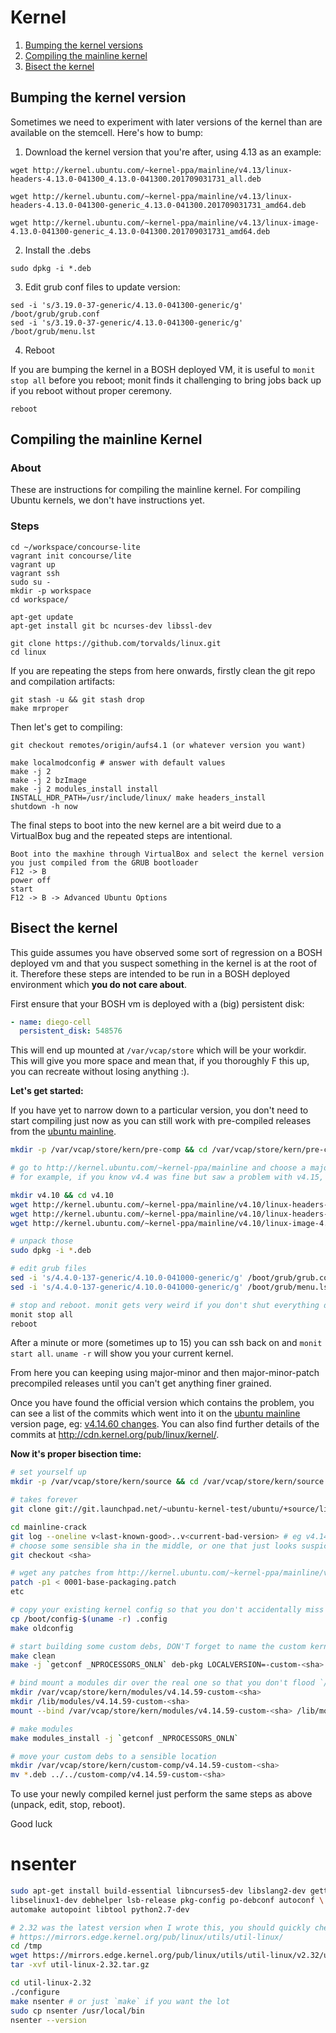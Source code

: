 # Kernel

1. [Bumping the kernel versions](#bumping-the-kernel-version)
1. [Compiling the mainline kernel](#compiling-the-mainline-kernel)
1. [Bisect the kernel](#bisect-the-kernel)

## Bumping the kernel version

Sometimes we need to experiment with later versions of the kernel than are available on the stemcell.
Here's how to bump:

1. Download the kernel version that you're after, using 4.13 as an example:

```
wget http://kernel.ubuntu.com/~kernel-ppa/mainline/v4.13/linux-headers-4.13.0-041300_4.13.0-041300.201709031731_all.deb

wget http://kernel.ubuntu.com/~kernel-ppa/mainline/v4.13/linux-headers-4.13.0-041300-generic_4.13.0-041300.201709031731_amd64.deb

wget http://kernel.ubuntu.com/~kernel-ppa/mainline/v4.13/linux-image-4.13.0-041300-generic_4.13.0-041300.201709031731_amd64.deb
```

2. Install the .debs

```
sudo dpkg -i *.deb
```

3. Edit grub conf files to update version:

```
sed -i 's/3.19.0-37-generic/4.13.0-041300-generic/g' /boot/grub/grub.conf
sed -i 's/3.19.0-37-generic/4.13.0-041300-generic/g' /boot/grub/menu.lst
```

4. Reboot

If you are bumping the kernel in a BOSH deployed VM, it is useful to
`monit stop all` before you reboot; monit finds it challenging to bring jobs
back up if you reboot without proper ceremony.

```
reboot
```

## Compiling the mainline Kernel

### About

These are instructions for compiling the mainline kernel. For compiling Ubuntu
kernels, we don't have instructions yet.

### Steps

```
cd ~/workspace/concourse-lite
vagrant init concourse/lite
vagrant up
vagrant ssh
sudo su -
mkdir -p workspace
cd workspace/

apt-get update
apt-get install git bc ncurses-dev libssl-dev

git clone https://github.com/torvalds/linux.git
cd linux
```

If you are repeating the steps from here onwards, firstly clean the git repo and
compilation artifacts:

```
git stash -u && git stash drop
make mrproper
```

Then let's get to compiling:

```
git checkout remotes/origin/aufs4.1 (or whatever version you want)

make localmodconfig # answer with default values
make -j 2
make -j 2 bzImage
make -j 2 modules_install install
INSTALL_HDR_PATH=/usr/include/linux/ make headers_install
shutdown -h now
```

The final steps to boot into the new kernel are a bit weird due to a VirtualBox
bug and the repeated steps are intentional.

```
Boot into the maxhine through VirtualBox and select the kernel version you just compiled from the GRUB bootloader
F12 -> B
power off
start
F12 -> B -> Advanced Ubuntu Options
```

## Bisect the kernel

This guide assumes you have observed some sort of regression on a BOSH deployed vm and that you suspect something in the kernel is at the root of it. Therefore these steps are intended to be run in a BOSH deployed environment which **you do not care about**.

First ensure that your BOSH vm is deployed with a (big) persistent disk:
```yaml
- name: diego-cell
  persistent_disk: 548576
```
This will end up mounted at `/var/vcap/store` which will be your workdir. This will give you more space and mean that, if you thoroughly F this up, you can recreate without losing anything :).

**Let's get started:**

If you have yet to narrow down to a particular version, you don't need to start compiling just now as you can still work with pre-compiled releases from the [ubuntu mainline](http://kernel.ubuntu.com/~kernel-ppa/mainline).

```sh
mkdir -p /var/vcap/store/kern/pre-comp && cd /var/vcap/store/kern/pre-comp

# go to http://kernel.ubuntu.com/~kernel-ppa/mainline and choose a major-minor to start from
# for example, if you know v4.4 was fine but saw a problem with v4.15, download the debs from v4.10 (sort of in between)

mkdir v4.10 && cd v4.10
wget http://kernel.ubuntu.com/~kernel-ppa/mainline/v4.10/linux-headers-4.10.0-041000_4.10.0-041000.201702191831_all.deb
wget http://kernel.ubuntu.com/~kernel-ppa/mainline/v4.10/linux-headers-4.10.0-041000-generic_4.10.0-041000.201702191831_amd64.deb
wget http://kernel.ubuntu.com/~kernel-ppa/mainline/v4.10/linux-image-4.10.0-041000-generic_4.10.0-041000.201702191831_amd64.deb

# unpack those
sudo dpkg -i *.deb

# edit grub files
sed -i 's/4.4.0-137-generic/4.10.0-041000-generic/g' /boot/grub/grub.conf
sed -i 's/4.4.0-137-generic/4.10.0-041000-generic/g' /boot/grub/menu.lst

# stop and reboot. monit gets very weird if you don't shut everything down cleanly first
monit stop all
reboot
```
After a minute or more (sometimes up to 15) you can ssh back on and `monit start all`. `uname -r` will show you your current kernel.

From here you can keeping using major-minor and then major-minor-patch precompiled releases until you can't get anything finer grained.

Once you have found the official version which contains the problem, you can see a list of the commits which went into it on the [ubuntu mainline](http://kernel.ubuntu.com/~kernel-ppa/mainline) version page, eg: [v4.14.60 changes](http://kernel.ubuntu.com/~kernel-ppa/mainline/v4.10/CHANGES). You can also find further details of the commits at http://cdn.kernel.org/pub/linux/kernel/.

**Now it's proper bisection time:**

```sh
# set yourself up
mkdir -p /var/vcap/store/kern/source && cd /var/vcap/store/kern/source

# takes forever
git clone git://git.launchpad.net/~ubuntu-kernel-test/ubuntu/+source/linux/+git/mainline-crack

cd mainline-crack
git log --oneline v<last-known-good>..v<current-bad-version> # eg v4.14.59..v4.14.60
# choose some sensible sha in the middle, or one that just looks suspicious if you know what you are after
git checkout <sha>

# wget any patches from http://kernel.ubuntu.com/~kernel-ppa/mainline/v4.14.60/, and then...
patch -p1 < 0001-base-packaging.patch
etc

# copy your existing kernel config so that you don't accidentally miss something
cp /boot/config-$(uname -r) .config
make oldconfig

# start building some custom debs, DON'T forget to name the custom kernel after the sha you are building from, it will be helpful
make clean
make -j `getconf _NPROCESSORS_ONLN` deb-pkg LOCALVERSION=-custom-<sha>

# bind mount a modules dir over the real one so that you don't flood `/`
mkdir /var/vcap/store/kern/modules/v4.14.59-custom-<sha>
mkdir /lib/modules/v4.14.59-custom-<sha>
mount --bind /var/vcap/store/kern/modules/v4.14.59-custom-<sha> /lib/modules/v4.14.59-custom-<sha>

# make modules
make modules_install -j `getconf _NPROCESSORS_ONLN`

# move your custom debs to a sensible location
mkdir /var/vcap/store/kern/custom-comp/v4.14.59-custom-<sha>
mv *.deb ../../custom-comp/v4.14.59-custom-<sha>
```

To use your newly compiled kernel just perform the same steps as above (unpack, edit, stop, reboot).

Good luck

# nsenter

```bash
sudo apt-get install build-essential libncurses5-dev libslang2-dev gettext zlib1g-dev \
libselinux1-dev debhelper lsb-release pkg-config po-debconf autoconf \
automake autopoint libtool python2.7-dev

# 2.32 was the latest version when I wrote this, you should quickly check if there is something newer
# https://mirrors.edge.kernel.org/pub/linux/utils/util-linux/
cd /tmp
wget https://mirrors.edge.kernel.org/pub/linux/utils/util-linux/v2.32/util-linux-2.32.tar.gz
tar -xvf util-linux-2.32.tar.gz

cd util-linux-2.32
./configure
make nsenter # or just `make` if you want the lot
sudo cp nsenter /usr/local/bin
nsenter --version
```
